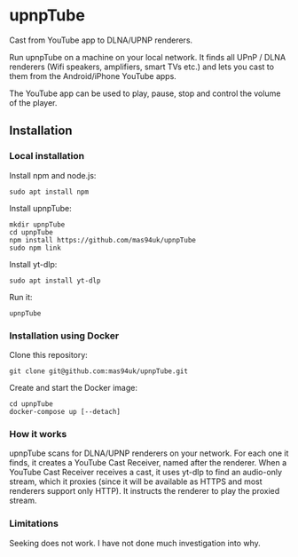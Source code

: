 # upnpTube
Cast from YouTube app to DLNA/UPNP renderers.

Run upnpTube on a machine on your local network. It finds all UPnP / DLNA renderers (Wifi speakers, amplifiers, smart TVs etc.) and lets you cast to them from the Android/iPhone YouTube apps.

The YouTube app can be used to play, pause, stop and control the volume of the player.


## Installation

### Local installation
Install npm and node.js:

    sudo apt install npm
    
Install upnpTube:

    mkdir upnpTube
    cd upnpTube
    npm install https://github.com/mas94uk/upnpTube
    sudo npm link
    
Install yt-dlp:

    sudo apt install yt-dlp

Run it:

    upnpTube
    

### Installation using Docker
Clone this repository:

    git clone git@github.com:mas94uk/upnpTube.git

Create and start the Docker image:

    cd upnpTube
    docker-compose up [--detach]

### How it works
upnpTube scans for DLNA/UPNP renderers on your network. For each one it finds, it creates a YouTube Cast Receiver, named after the renderer.
When a YouTube Cast Receiver receives a cast, it uses yt-dlp to find an audio-only stream, which it proxies (since it will be available as HTTPS and most renderers support only HTTP). It instructs the renderer to play the proxied stream.


### Limitations

Seeking does not work. I have not done much investigation into why.
